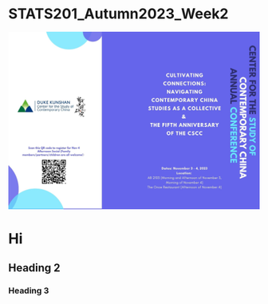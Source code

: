 # STATS201_Autumn2023_Week2

![Description of Image](CSCC_AFTERNOONTEAM_Nov34.png)

# Hi
## Heading 2

### Heading 3
